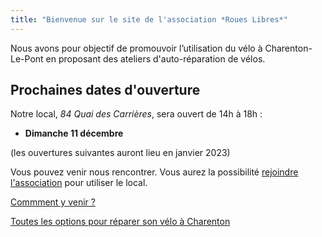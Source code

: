 ```yaml
---
title: "Bienvenue sur le site de l'association *Roues Libres*"
---
```


Nous avons pour objectif de promouvoir l’utilisation du vélo à Charenton-Le-Pont en proposant des ateliers d'auto-réparation de vélos.

## Prochaines dates d'ouverture

Notre local, *84 Quai des Carrières*, sera ouvert de 14h à 18h :

- **Dimanche 11 décembre**

(les ouvertures suivantes auront lieu en janvier 2023)

Vous pouvez venir nous rencontrer. Vous aurez la possibilité [rejoindre l'association](/devenir-membre) pour utiliser le local.

[Commment y venir ?](/local/#comment-y-venir-)

[Toutes les options pour réparer son vélo à Charenton](/reparer-son-velo)

